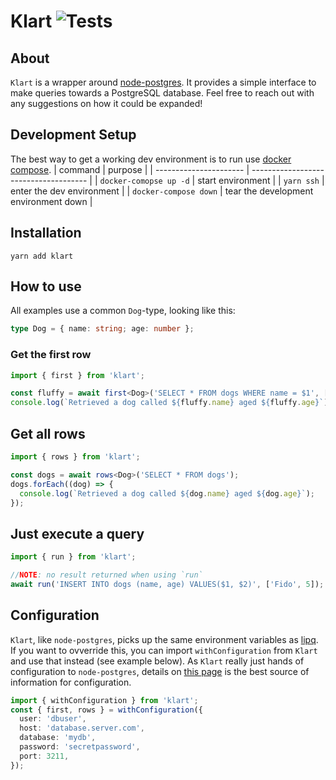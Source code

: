 # Klart ![Tests](https://github.com/olaven/klart/workflows/Tests/badge.svg)

## About

`Klart` is a wrapper around [node-postgres](https://github.com/brianc/node-postgres). It provides
a simple interface to make queries towards a PostgreSQL database. Feel free to reach out with any suggestions on how it could be expanded!

## Development Setup

The best way to get a working dev environment is to run use [docker compose](https://docs.docker.com/compose/).
| command | purpose |
| ---------------------- | ------------------------------------- |
| `docker-comopse up -d` | start environment |
| `yarn ssh` | enter the dev environment |
| `docker-compose down` | tear the development environment down |

## Installation

`yarn add klart`

## How to use

All examples use a common `Dog`-type, looking like this:

```ts
type Dog = { name: string; age: number };
```

### Get the first row

```ts
import { first } from 'klart';

const fluffy = await first<Dog>('SELECT * FROM dogs WHERE name = $1', ['fluffy']);
console.log(`Retrieved a dog called ${fluffy.name} aged ${fluffy.age}`);
```

## Get all rows

```ts
import { rows } from 'klart';

const dogs = await rows<Dog>('SELECT * FROM dogs');
dogs.forEach((dog) => {
  console.log(`Retrieved a dog called ${dog.name} aged ${dog.age}`);
});
```

## Just execute a query

```ts
import { run } from 'klart';

//NOTE: no result returned when using `run`
await run('INSERT INTO dogs (name, age) VALUES($1, $2)', ['Fido', 5]);
```

## Configuration

`Klart`, like `node-postgres`, picks up the same environment variables as [lipq](https://www.postgresql.org/docs/9.1/libpq-envars.html).
If you want to ovverride this, you can import `withConfiguration` from `Klart` and use that instead (see example below). As `Klart` really just hands of configuration to `node-postgres`, details on [this page](https://node-postgres.com/features/connecting) is the best source of information for configuration.

```ts
import { withConfiguration } from 'klart';
const { first, rows } = withConfiguration({
  user: 'dbuser',
  host: 'database.server.com',
  database: 'mydb',
  password: 'secretpassword',
  port: 3211,
});
```
